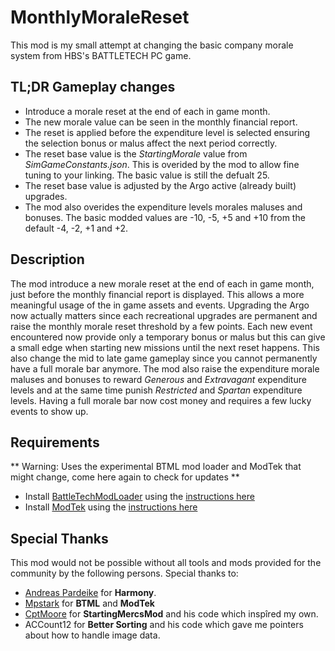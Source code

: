 # MonthlyMoraleReset
This mod is my small attempt at changing the basic company morale system from HBS's BATTLETECH PC game.
## TL;DR Gameplay changes
* Introduce a morale reset at the end of each in game month.
* The new morale value can be seen in the monthly financial report.
* The reset is applied before the expenditure level is selected ensuring the selection bonus or malus affect the next period correctly.
* The reset base value is the _StartingMorale_ value from _SimGameConstants.json_.
This is overided by the mod to allow fine tuning to your linking. The basic value is still the defualt 25.
* The reset base value is adjusted by the Argo active (already built) upgrades.
* The mod also overides the expenditure levels morales maluses and bonuses. The basic modded values are -10, -5, +5 and +10 from the default -4, -2, +1 and +2.
## Description
The mod introduce a new morale reset at the end of each in game month, just before the monthly financial report is displayed. This allows a more meaningful usage of the in game assets and events. Upgrading the Argo now actually matters since each recreational upgrades are permanent and raise the monthly morale reset threshold by a few points. Each new event encountered now provide only a temporary bonus or malus but this can give a small edge when starting new missions until the next reset happens. This also change the mid to late game gameplay since you cannot permanently have a full morale bar anymore. The mod also raise the expenditure morale maluses and bonuses to reward _Generous_ and _Extravagant_ expenditure levels and at the same time punish _Restricted_ and _Spartan_ expenditure levels. Having a full morale bar now cost money and requires a few lucky events to show up.
## Requirements
** Warning: Uses the experimental BTML mod loader and ModTek that might change, come here again to check for updates **
* Install [BattleTechModLoader](https://github.com/Mpstark/BattleTechModLoader/releases) using the [instructions here](https://github.com/Mpstark/BattleTechModLoader)
* Install [ModTek](https://github.com/Mpstark/ModTek/releases) using the [instructions here](https://github.com/Mpstark/ModTek/tree/master/ModTek)
## Special Thanks
This mod would not be possible without all tools and mods provided for the community by the following persons. Special thanks to:
* [Andreas Pardeike](https://github.com/pardeike) for **Harmony**.
* [Mpstark](https://github.com/Mpstark) for **BTML** and **ModTek**
* [CptMoore](https://github.com/CptMoore) for **StartingMercsMod** and his code which inspîred my own.
* ACCount12 for **Better Sorting** and his code which gave me pointers about how to handle image data.
